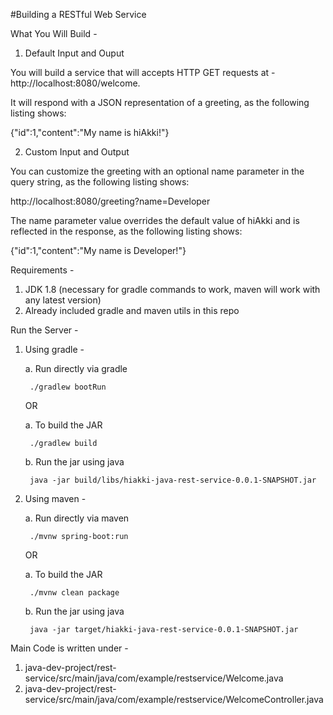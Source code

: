 #Building a RESTful Web Service

What You Will Build - 

1. Default Input and Ouput

You will build a service that will accepts HTTP GET requests at - 
http://localhost:8080/welcome.

It will respond with a JSON representation of a greeting, as the following listing shows:

{"id":1,"content":"My name is hiAkki!"}

2. Custom Input and Output

You can customize the greeting with an optional name parameter in the query string, as the following listing shows:

http://localhost:8080/greeting?name=Developer

The name parameter value overrides the default value of hiAkki and is reflected in the response, as the following listing shows:

{"id":1,"content":"My name is Developer!"}


Requirements -
1. JDK 1.8 (necessary for gradle commands to work, maven will work with any latest version)
2. Already included gradle and maven utils in this repo


Run the Server -

1. Using gradle -

    a. Run directly via gradle
    
        ./gradlew bootRun

    OR
        
    a. To build the JAR
    
        ./gradlew build
    
    b. Run the jar using java
    
        java -jar build/libs/hiakki-java-rest-service-0.0.1-SNAPSHOT.jar

2. Using maven -

    a. Run directly via maven
    
        ./mvnw spring-boot:run

    OR

    a. To build the JAR
    
        ./mvnw clean package

    b. Run the jar using java
    
        java -jar target/hiakki-java-rest-service-0.0.1-SNAPSHOT.jar


Main Code is written under - 
1. java-dev-project/rest-service/src/main/java/com/example/restservice/Welcome.java
2. java-dev-project/rest-service/src/main/java/com/example/restservice/WelcomeController.java

